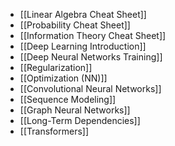 - [[Linear Algebra Cheat Sheet]]
- [[Probability Cheat Sheet]]
- [[Information Theory Cheat Sheet]]
- [[Deep Learning Introduction]]
- [[Deep Neural Networks Training]]
- [[Regularization]]
- [[Optimization (NN)]]
- [[Convolutional Neural Networks]]
- [[Sequence Modeling]]
- [[Graph Neural Networks]]
- [[Long-Term Dependencies]]
- [[Transformers]]